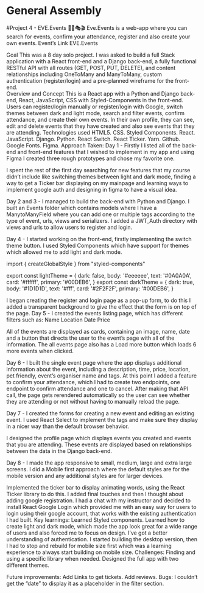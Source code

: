# General Assembly
#Project 4 - EVE.Events 🕺🏻🎭🎬
Eve.Events is a web-app where you can search for events, confirm your attendance, register and also create your own events. 
Event’s Link
EVE.Events

Goal 
This was a 8 day solo project. I was asked to build a full Stack application with a React front-end and a Django back-end, a fully functional RESTful API with all routes (GET, POST, PUT, DELETE), and content relationships including OneToMany and  ManyToMany, custom authentication (register/login) and a pre-planned wireframe for the front-end.  
Overview and Concept 
This is a React app with a Python and Django back-end, React, JavaScript, CSS with Styled-Components in the front-end. Users can register/login manually or register/login with Google, switch themes between dark and light mode, search and filter events, confirm attendance, and create their own events. In their own profile, they can see, edit and delete events that they have created and also see events that they are attending.
Technologies used
HTML5.
CSS.
Styled Components.
React.
JavaScript.
Django.
Python.
React Switch.
React Ticker.
Yarn.
Github.
Google Fonts.
Figma.
Approach Taken:
Day 1 - Firstly I listed all of the back-end and front-end features that I wished to implement in my app and using Figma I created three rough prototypes and chose my favorite one.


I spent the rest of the first day searching for new features that my course didn’t include like switching themes between light and dark mode, finding a way to get a Ticker bar displaying on my mainpage and learning ways to implement google auth and designing in figma to have a visual idea.

Day 2 and 3 - I managed to build the back-end with Python and Django. I built an Events folder which contains models where I have a ManytoManyField where you can add one or multiple tags according to the type of event, urls, views and serializers. 
I added a JWT_Auth directory with views and urls to allow users to register and login.

Day 4 - I started working on the front-end, firstly implementing the switch theme button. I used Styled Components which have support for themes which allowed me to add light and dark mode.

import { createGlobalStyle } from "styled-components"
 
export const lightTheme = {
 dark: false,
 body: '#eeeeee',
 text: '#0A0A0A',
 card: '#ffffff',
 primary: '#00DEB6',
}
export const darkTheme = {
 dark: true,
 body: '#1D1D1D',
 text: '#fff',
 card: '#2F2F2F',
 primary: '#00DEB6',
}

 



I began creating the register and login page as a pop-up form, to do this I added  a transparent background to give the effect that the form is on top of the page.
Day 5 - I created the events listing page, which has different filters such as: 
Name
Location
Date
Price

All of the events are displayed as cards, containing an image, name, date and a button that directs the user to the event’s page with all of the information. The all events page also has a Load more button which loads 6 more events when clicked.

Day 6 - I built the single event page where the app displays additional information about the event, including a description, time, price, location, pet friendly, event’s organiser name and tags. At this point I added a feature to confirm your attendance, which I had to create two endpoints, one endpoint to confirm attendance and one to cancel. After making that API call, the page gets rerendered automatically so the user can see whether they are attending or not without having to manually reload the page.

Day 7 - I created the forms for creating a new event and editing an existing event. I used React Select to implement the tags and make sure they display in a nicer way than the default browser behavior.



I designed the profile page which displays events you created and events that you are attending. These events are displayed based on relationships between the data in the Django back-end.

Day 8 - I made the app responsive to small, medium, large and extra large screens. I did a Mobile first approach where the default styles are for the mobile version and any additional styles are for larger devices.

Implemented the ticker bar to display animating words, using the React Ticker library to do this. I added final touches and then I thought about adding google registration. I had a chat with my instructor and decided to install React Google Login which provided me with an easy way for users to login using their google account, that works with the existing authentication I had built.
Key learnings:
Learned Styled components.
Learned how to create light and dark mode, which made the app look great for a wide range of users and also forced me to focus on design.
I’ve got a better understanding of authentication.
I started building the desktop version, then I had to stop and rebuild for mobile size first which was a learning experience to always start building on mobile size.
Challenges:
Finding and using a specific library when needed.
Designed the full app with two different themes.
 
Future improvements:
Add Links to get tickets.
Add reviews.
Bugs:
I couldn’t get the “date” to display it as a placeholder in the filter section.
